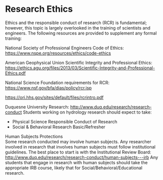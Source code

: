 # Research Ethics
Ethics and the responsible conduct of research (RCR) is fundamental; however, this topic is largely overlooked in the training of scientists and engineers.  The following resources are provided to supplement any formal training:



National Society of Professional Engineers Code of Ethics: https://www.nspe.org/resources/ethics/code-ethics

American Geophysical Union Scientific Integrity and Professional Ethics:
https://ethics.agu.org/files/2013/03/Scientific-Integrity-and-Professional-Ethics.pdf


National Science Foundation requirements for RCR:
https://www.nsf.gov/bfa/dias/policy/rcr.jsp



https://ori.hhs.gov/sites/default/files/rcrintro.pdf


Duquesne University Research:
http://www.duq.edu/research/research-conduct
Students working on hydrology research should expect to take:
- Physical Science Responsible Conduct of Research  
- Social & Behavioral Research Basic/Refresher  

Human Subjects Protections  
Some research conducted may involve human subjects.  Any researcher involved in research that involves human subjects must follow institutional guidelines.  The best place to start is with the Institutional Review Board:
http://www.duq.edu/research/research-conduct/human-subjects---irb
Any students that engage in research with human subjects should take the appropriate IRB course, likely that for Social/Behavioral/Educational research.
